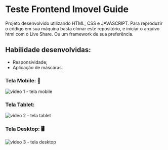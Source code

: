 # Teste Frontend Imovel Guide

Projeto desenvolvido utilizando HTML, CSS e JAVASCRIPT.
Para reproduzir o código em sua máquina basta clonar este repositório, e iniciar o arquivo html com o Live Share. Ou um framework de sua preferência.

## Habilidade desenvolvidas:
* Responsividade;
* Aplicação de máscaras.

### Tela Mobile: 📱
![vídeo 1 - tela mobile](midia/celular.gif)

### Tela Tablet: 
![vídeo 2 - tela tablet](midia/tablet.gif)

### Tela Desktop: 🖥️
![vídeo 3 - tela desktop](midia/desktop.gif)
